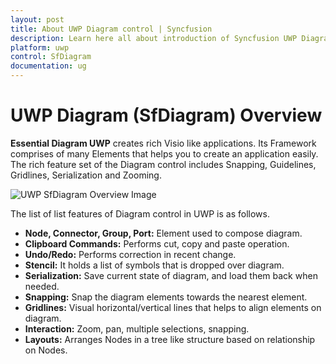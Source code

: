 ```yaml
---
layout: post
title: About UWP Diagram control | Syncfusion
description: Learn here all about introduction of Syncfusion UWP Diagram (SfDiagram) control, its elements and more.
platform: uwp
control: SfDiagram
documentation: ug
---
```


# UWP Diagram (SfDiagram) Overview

**Essential Diagram UWP** creates rich Visio like applications. Its Framework comprises of many Elements that helps you to create an application easily. The rich feature set of the Diagram control includes Snapping, Guidelines, Gridlines, Serialization and Zooming.

![UWP SfDiagram Overview Image](overview_images/uwp-diagram-overview.jpeg)

The list of list features of Diagram control in UWP is as follows.

* **Node, Connector, Group, Port:** Element used to compose diagram.
* **Clipboard Commands:** Performs cut, copy and paste operation.
* **Undo/Redo:** Performs correction in recent change.
* **Stencil:** It holds a list of symbols that is dropped over diagram.
* **Serialization:** Save current state of diagram, and load them back when needed.
* **Snapping:** Snap the diagram elements towards the nearest element.
* **Gridlines:** Visual horizontal/vertical lines that helps to align elements on diagram.
* **Interaction:** Zoom, pan, multiple selections, snapping.
* **Layouts:** Arranges Nodes in a tree like structure based on relationship on Nodes.
